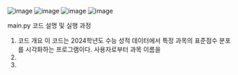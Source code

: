 ![image](https://github.com/user-attachments/assets/38ea3d05-4494-46fe-ad87-cb6fcb117b86)
![image](https://github.com/user-attachments/assets/559a5941-42d5-49ad-8037-48472edd7f24)
![image](https://github.com/user-attachments/assets/fed69302-ad8f-4a61-a050-db4d77d897b7)
![image](https://github.com/user-attachments/assets/b34a6f87-3b78-4c8c-8fb0-b1d599f46b1c)

main.py 코드 설명 및 실행 과정
1. 코드 개요
이 코드는 2024학년도 수능 성적 데이터에서 특정 과목의 표준점수 분포를 시각화하는 프로그램이다. 사용자로부터 과목 이름을
2. 
3. 
